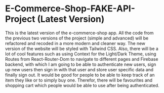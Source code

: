 # E-Commerce-Shop-FAKE-API-Project (Latest Version)

This is the latest version of the e-commerce-shop app. All the code from the previous two versions of the project (simple and advanced) will be refactored and recoded in a more modern and cleaner way. The new version of the website will be styled with Tailwind CSS. Also, there will be a lot of cool features such as using Context for the Light/Dark Theme, using Routes from React-Router-Dom to navigate to different pages and Firebase backend, with which I am going to be able to authenticate new users, sign up new users then sign in with that user and store user specific data and finally sign out. It would be good for people to be able to keep track of an item they like or to simply buy one. Therefor, there will be favourites and shopping cart which people would be able to use after  being authenticated.
